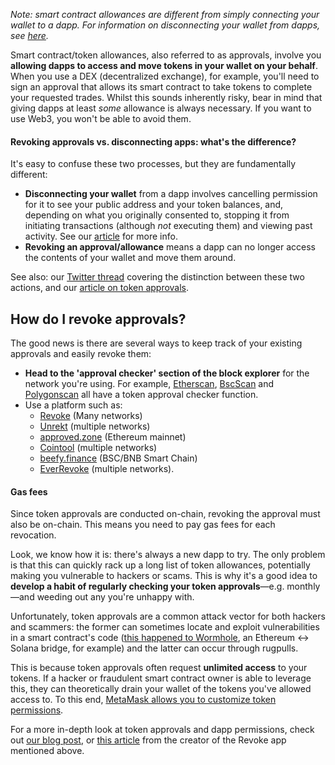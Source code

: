 *Note: smart contract allowances are different from simply connecting your wallet to a dapp. For information on disconnecting your wallet from dapps, see [here](https://support.metamask.io/hc/en-us/articles/360059535551).*


Smart contract/token allowances, also referred to as approvals, involve you **allowing dapps to access and move tokens in your wallet on your behalf**. When you use a DEX (decentralized exchange), for example, you'll need to sign an approval that allows its smart contract to take tokens to complete your requested trades. Whilst this sounds inherently risky, bear in mind that giving dapps at least *some* allowance is always necessary. If you want to use Web3, you won't be able to avoid them. 



#### Revoking approvals vs. disconnecting apps: what's the difference?


It's easy to confuse these two processes, but they are fundamentally different:


* **Disconnecting your wallet** from a dapp involves cancelling permission for it to see your public address and your token balances, and, depending on what you originally consented to, stopping it from initiating transactions (although *not* executing them) and viewing past activity. See our [article](https://support.metamask.io/hc/en-us/articles/360059535551) for more info.
* **Revoking an approval/allowance** means a dapp can no longer access the contents of your wallet and move them around.


See also: our [Twitter thread](https://twitter.com/MetaMask/status/1499848000549515265) covering the distinction between these two actions, and our [article on token approvals](https://support.metamask.io/hc/en-us/articles/6174898326683). 



**How do I revoke approvals?**
------------------------------


The good news is there are several ways to keep track of your existing approvals and easily revoke them:


* **Head to the 'approval checker' section of the block explorer** for the network you're using. For example, [Etherscan](https://etherscan.io/tokenapprovalchecker), [BscScan](https://bscscan.com/tokenapprovalchecker) and [Polygonscan](https://polygonscan.com/tokenapprovalchecker) all have a token approval checker function.
* Use a platform such as:
	+ [Revoke](https://revoke.cash/) (Many networks)
	+ [Unrekt](https://app.unrekt.net/) (multiple networks)
	+ [approved.zone](https://approved.zone/) (Ethereum mainnet)
	+ [Cointool](https://cointool.app/approve/eth) (multiple networks)
	+ [beefy.finance](https://allowance.beefy.finance/) (BSC/BNB Smart Chain)
	+ [EverRevoke](https://everrise.com/everrevoke/) (multiple networks).



#### Gas fees


Since token approvals are conducted on-chain, revoking the approval must also be on-chain. This means you need to pay gas fees for each revocation. 



Look, we know how it is: there's always a new dapp to try. The only problem is that this can quickly rack up a long list of token allowances, potentially making you vulnerable to hackers or scams. This is why it's a good idea to **develop a habit of regularly checking your token approvals**—e.g. monthly—and weeding out any you're unhappy with.


Unfortunately, token approvals are a common attack vector for both hackers and scammers: the former can sometimes locate and exploit vulnerabilities in a smart contract's code ([this happened to Wormhole](https://rekt.news/wormhole-rekt/), an Ethereum <-> Solana bridge, for example) and the latter can occur through rugpulls.


This is because token approvals often request **unlimited access** to your tokens. If a hacker or fraudulent smart contract owner is able to leverage this, they can theoretically drain your wallet of the tokens you've allowed access to. To this end, [MetaMask allows you to customize token permissions](https://support.metamask.io/hc/en-us/articles/6055177143579). 


For a more in-depth look at token approvals and dapp permissions, check out [our blog post](https://consensys.net/blog/metamask/the-seal-of-approval-know-what-youre-consenting-to-with-permissions-and-approvals-in-metamask/), or [this article](https://kalis.me/unlimited-erc20-allowances/) from the creator of the Revoke app mentioned above.


